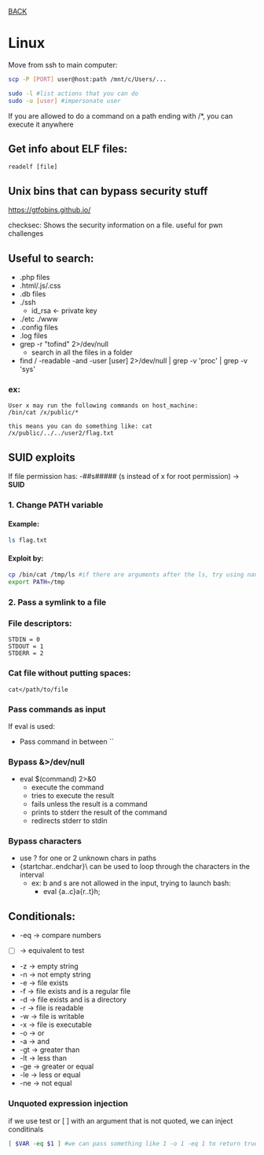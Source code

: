 [BACK](../README.md)
# Linux

Move from ssh to main computer:
```bash
scp -P [PORT] user@host:path /mnt/c/Users/...
```

```bash
sudo -l #list actions that you can do
sudo -u [user] #impersonate user
```

If you are allowed to do a command on a path ending with /*, you can execute it anywhere
## Get info about ELF files:
`readelf [file]`

## Unix bins that can bypass security stuff
https://gtfobins.github.io/

checksec:
Shows the security information on a file.
useful for pwn challenges 

## Useful to search:
- .php files
- .html/.js/.css
- .db files
- ./ssh
    - id_rsa <- private key
- ./etc ./www
- .config files
- .log files
- grep -r "tofind" 2>/dev/null 
  - search in all the files in a folder
- find / -readable -and -user [user] 2>/dev/null | grep -v 'proc' | grep -v 'sys'
### ex:
    
    User x may run the following commands on host_machine:
    /bin/cat /x/public/* 
                       
    this means you can do something like: cat /x/public/../../user2/flag.txt

## SUID exploits

If file permission has: -##s##### (s instead of x for root permission) -> <strong>SUID</strong>

### 1. Change PATH variable
#### Example:
```bash
ls flag.txt
```
#### Exploit by:
```bash
cp /bin/cat /tmp/ls #if there are arguments after the ls, try using nano instead
export PATH=/tmp 
```
### 2. Pass a symlink to a file
### File descriptors:
    STDIN = 0
    STDOUT = 1
    STDERR = 2

### Cat file without putting spaces:
`cat</path/to/file`

### Pass commands as input
If eval is used:
- Pass command in between ``
  
### Bypass &>/dev/null
- eval $(command) 2>&0
  - execute the command
  - tries to execute the result
  - fails unless the result is a command
  - prints to stderr the result of the command
  - redirects stderr to stdin

### Bypass characters
- use ? for one or 2 unknown chars in paths
- {startchar..endchar}\ can be used to loop through the characters in the interval
  - ex: b and s are not allowed in the input, trying to launch bash:
    - eval {a..c}a{r..t}h\;
  
## Conditionals:

- -eq -> compare numbers
- [  ] -> equivalent to test
- -z -> empty string
- -n -> not empty string
- -e -> file exists
- -f -> file exists and is a regular file
- -d -> file exists and is a directory
- -r -> file is readable
- -w -> file is writable
- -x -> file is executable
- -o -> or
- -a -> and
- -gt -> greater than
- -lt -> less than
- -ge -> greater or equal
- -le -> less or equal
- -ne -> not equal

### Unquoted expression injection
if we use test or [   ] with an argument that is not quoted, we can inject conditinals
```bash
[ $VAR -eq $1 ] #we can pass something like 1 -o 1 -eq 1 to return true
```